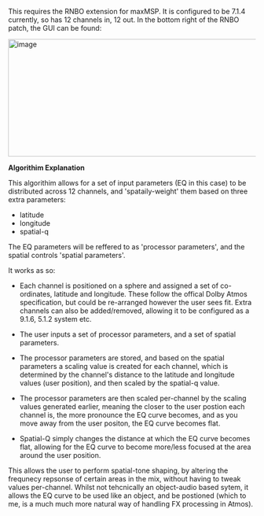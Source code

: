 This requires the RNBO extension for maxMSP. It is configured to be 7.1.4 currently, so has 12 channels in, 12 out. In the bottom right of the RNBO patch, the GUI can be found: 

<img width="627" height="239" alt="image" src="https://github.com/user-attachments/assets/e2ec232b-6db2-4b42-b29a-cb846d248f60" />

**Algorithim Explanation**

This algorithim allows for a set of input parameters (EQ in this case) to be distributed across 12 channels, and 'spataily-weight' them based on three extra parameters:

- latitude
- longitude
- spatial-q

The EQ parameters will be reffered to as 'processor parameters', and the spatial controls 'spatial parameters'.

It works as so:

- Each channel is positioned on a sphere and assigned a set of co-ordinates, latitude and longitude. These follow the offical Dolby Atmos specification, but could be re-arranged however the user sees fit. Extra channels can also be added/removed, allowing it to be configured as a 9.1.6, 5.1.2 system etc. 

- The user inputs a set of processor parameters, and a set of spatial parameters. 

- The processor parameters are stored, and based on the spatial parameters a scaling value is created for each channel, which is determined by the channel's distance to the latitude and longitude values (user position), and then scaled by the spatial-q value. 

- The processor parameters are then scaled per-channel by the scaling values generated earlier, meaning the closer to the user postion each channel is, the more pronounce the EQ curve becomes, and as you move away from the user positon, the EQ curve becomes flat. 

- Spatial-Q simply changes the distance at which the EQ curve becomes flat, allowing for the EQ curve to become more/less focused at the area around the user position.

This allows the user to perform spatial-tone shaping, by altering the frequnecy repsonse of certain areas in the mix, without having to tweak values per-channel. Whilst not tehcnically an object-audio based sytem, it allows the EQ curve to be used like an object, and be postioned (which to me, is a much much more natural way of handling FX processing in Atmos).
